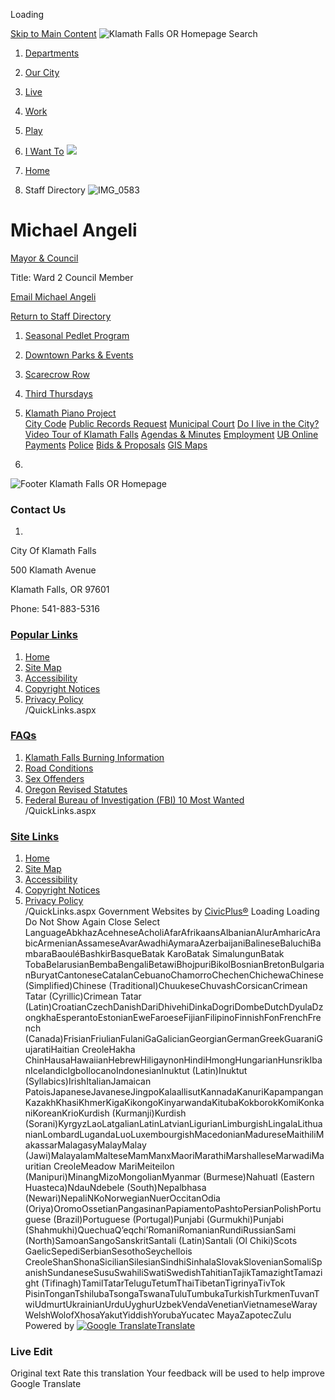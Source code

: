  

Loading

  [Skip to Main Content](https://www.klamathfalls.city/directory.aspx?EID=117/)   ![Klamath Falls OR Homepage](images/8c9068529b9816ae92a216c52ee29cf7d647e8ff4c6e17f605ad5da2d205be41.png)  Search 

 1.  [Departments](https://www.klamathfalls.city/149/Departments) 
 1.  [Our City](https://www.klamathfalls.city/27/Our-City) 
 1.  [Live](https://www.klamathfalls.city/101/Live) 
 1.  [Work](https://www.klamathfalls.city/35/Work) 
 1.  [Play](https://www.klamathfalls.city/31/Play) 
 1.  [I Want To](https://www.klamathfalls.city/9/I-Want-To) 
  ![](images/387526b20f880a1abbb63832fc0ac580e22d9038358568eb626c501fd130a73e.jpg)  

 1.  [Home](https://www.klamathfalls.city/) 
 1. Staff Directory
  ![IMG_0583](images/d1dfce5416fd05d28d67b98c1b0e258e014ac4a13fcab2a3b7f79625df74103a.jpg)  

# Michael Angeli

   [Mayor & Council](https://www.klamathfalls.city/Directory.aspx?DID=20) 

Title: Ward 2 Council Member

 [Email Michael Angeli](mailto:mangeli@klamathfalls.city)  

 [Return to Staff Directory](https://www.klamathfalls.city/Directory.aspx) 

 1.   [Seasonal Pedlet Program](https://www.klamathfalls.city/415/Seasonal-Pedlet-Program-City-of-Klamath-)  
 1.   [Downtown Parks & Events](https://www.downtownklamathfalls.org/parksandevents.html)  
 1.   [Scarecrow Row](https://www.klamathfalls.city/459/Scarecrow-Row)  
 1.   [Third Thursdays](https://www.downtownklamathfalls.org/thirdthursday.html)  
 1.   [Klamath Piano Project](https://www.downtownklamathfalls.org/klamathpianoproject.html)  
  [City Code](https://ecode360.com/KL4949)   [Public Records Request](https://cityofklamathfallsor.nextrequest.com/)   [Municipal Court](https://www.klamathfalls.city/216/Municipal-Court)   [Do I live in the City?](https://maps.cityofkfalls.com/portal/apps/experiencebuilder/experience/?id=77dbe726a13945bdb693c6f9f923580a)   [Video Tour of Klamath Falls](https://www.elocallink.tv/m/v/Redesign4/?pid=w7w1p4Q7x41&fp=orklam23_wel_rev_iwd)   [Agendas & Minutes](https://go.boarddocs.com/or/cokf/Board.nsf/Public)   [Employment](https://www.klamathfalls.city/204/Employment-Opportunities)   [UB Online Payments](https://www.online-billpay.com/?companyname=KLAMATH_FALLS)   [Police](https://www.klamathfalls.city/236/Police)   [Bids & Proposals](https://www.bidexpress.com/businesses/72070/home)   [GIS Maps](https://www.klamathfalls.city/371/GIS-Maps)  

 1.    

 ![Footer Klamath Falls OR Homepage](images/a4264ba886a657f6d535566b2b9a1955eb54fcc241bee487573d74c7288f7441.png)    

### Contact Us

 1.    

City Of Klamath Falls   

500 Klamath Avenue   

Klamath Falls, OR 97601   

Phone: 541-883-5316   

###  [Popular Links](https://www.klamathfalls.city/QuickLinks.aspx?CID=15) 

 1.  [Home](https://www.klamathfalls.city/)  
 1.  [Site Map](https://www.klamathfalls.city/sitemap)  
 1.  [Accessibility](https://www.klamathfalls.city/accessibility)  
 1.  [Copyright Notices](https://www.klamathfalls.city/site/copyright)  
 1.  [Privacy Policy](https://www.klamathfalls.city/privacy)  
 /QuickLinks.aspx 

###  [FAQs](https://www.klamathfalls.city/QuickLinks.aspx?CID=30) 

 1.  [Klamath Falls Burning Information](https://www.klamathcounty.org/383/Air-Quality)  
 1.  [Road Conditions](https://www.tripcheck.com/Pages/Road-Conditions?curRegion=7&mainNav=RoadConditions)  
 1.  [Sex Offenders](https://sexoffenders.oregon.gov/ConditionsOfUse)  
 1.  [Oregon Revised Statutes](https://www.oregonlegislature.gov/bills_laws/Pages/ORS.aspx)  
 1.  [Federal Bureau of Investigation (FBI) 10 Most Wanted](https://www.fbi.gov/wanted/topten)  
 /QuickLinks.aspx 

###  [Site Links](https://www.klamathfalls.city/QuickLinks.aspx?CID=15) 

 1.  [Home](https://www.klamathfalls.city/)  
 1.  [Site Map](https://www.klamathfalls.city/sitemap)  
 1.  [Accessibility](https://www.klamathfalls.city/accessibility)  
 1.  [Copyright Notices](https://www.klamathfalls.city/site/copyright)  
 1.  [Privacy Policy](https://www.klamathfalls.city/privacy)  
 /QuickLinks.aspx Government Websites by [CivicPlus®](https://connect.civicplus.com/referral)  Loading Loading Do Not Show Again Close Select LanguageAbkhazAcehneseAcholiAfarAfrikaansAlbanianAlurAmharicArabicArmenianAssameseAvarAwadhiAymaraAzerbaijaniBalineseBaluchiBambaraBaouléBashkirBasqueBatak KaroBatak SimalungunBatak TobaBelarusianBembaBengaliBetawiBhojpuriBikolBosnianBretonBulgarianBuryatCantoneseCatalanCebuanoChamorroChechenChichewaChinese (Simplified)Chinese (Traditional)ChuukeseChuvashCorsicanCrimean Tatar (Cyrillic)Crimean Tatar (Latin)CroatianCzechDanishDariDhivehiDinkaDogriDombeDutchDyulaDzongkhaEsperantoEstonianEweFaroeseFijianFilipinoFinnishFonFrenchFrench (Canada)FrisianFriulianFulaniGaGalicianGeorgianGermanGreekGuaraniGujaratiHaitian CreoleHakha ChinHausaHawaiianHebrewHiligaynonHindiHmongHungarianHunsrikIbanIcelandicIgboIlocanoIndonesianInuktut (Latin)Inuktut (Syllabics)IrishItalianJamaican PatoisJapaneseJavaneseJingpoKalaallisutKannadaKanuriKapampanganKazakhKhasiKhmerKigaKikongoKinyarwandaKitubaKokborokKomiKonkaniKoreanKrioKurdish (Kurmanji)Kurdish (Sorani)KyrgyzLaoLatgalianLatinLatvianLigurianLimburgishLingalaLithuanianLombardLugandaLuoLuxembourgishMacedonianMadureseMaithiliMakassarMalagasyMalayMalay (Jawi)MalayalamMalteseMamManxMaoriMarathiMarshalleseMarwadiMauritian CreoleMeadow MariMeiteilon (Manipuri)MinangMizoMongolianMyanmar (Burmese)Nahuatl (Eastern Huasteca)NdauNdebele (South)Nepalbhasa (Newari)NepaliNKoNorwegianNuerOccitanOdia (Oriya)OromoOssetianPangasinanPapiamentoPashtoPersianPolishPortuguese (Brazil)Portuguese (Portugal)Punjabi (Gurmukhi)Punjabi (Shahmukhi)QuechuaQʼeqchiʼRomaniRomanianRundiRussianSami (North)SamoanSangoSanskritSantali (Latin)Santali (Ol Chiki)Scots GaelicSepediSerbianSesothoSeychellois CreoleShanShonaSicilianSilesianSindhiSinhalaSlovakSlovenianSomaliSpanishSundaneseSusuSwahiliSwatiSwedishTahitianTajikTamazightTamazight (Tifinagh)TamilTatarTeluguTetumThaiTibetanTigrinyaTivTok PisinTonganTshilubaTsongaTswanaTuluTumbukaTurkishTurkmenTuvanTwiUdmurtUkrainianUrduUyghurUzbekVendaVenetianVietnameseWarayWelshWolofXhosaYakutYiddishYorubaYucatec MayaZapotecZulu Powered by  [![Google Translate](images/3f3f3a8d0882c4edd13c1755632554f3042dd0f45af91da1e753b94d76c2513f.png)Translate](https://translate.google.com/)  

### Live Edit

 Original text Rate this translation Your feedback will be used to help improve Google Translate 